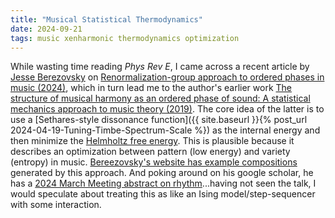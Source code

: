 ```yaml
---
title: "Musical Statistical Thermodynamics"
date: 2024-09-21
tags: music xenharmonic thermodynamics optimization
---
```


While wasting time reading *Phys Rev E*, I came across a recent article by [Jesse Berezovsky](https://scholar.google.com/citations?hl=en&user=fd7xfR4AAAAJ&view_op=list_works&sortby=pubdate) on [Renormalization-group approach to ordered phases in music (2024)](https://doi.org/10.1103/PhysRevE.110.014145), which in turn lead me to the author's earlier work [The structure of musical harmony as an ordered phase of sound: A statistical mechanics approach to music theory (2019)](https://doi.org/10.1126/sciadv.aav8490).  The core idea of the latter is to use a [Sethares-style dissonance function]({{ site.baseurl }}{% post_url 2024-04-19-Tuning-Timbe-Spectrum-Scale %}) as the internal energy and then minimize the [Helmholtz free energy](https://en.wikipedia.org/wiki/Helmholtz_free_energy).  This is plausible because it describes an optimization between pattern (low energy) and variety (entropy) in music. [Bereezovsky's website has example compositions](http://jablab2.case.edu/music.htm) generated by this approach. And poking around on his google scholar, he has a [2024 March Meeting abstract on rhythm](https://meetings.aps.org/Meeting/MAR24/Session/G31.11)...having not seen the talk, I would speculate about treating this as like an Ising model/step-sequencer with some interaction. 